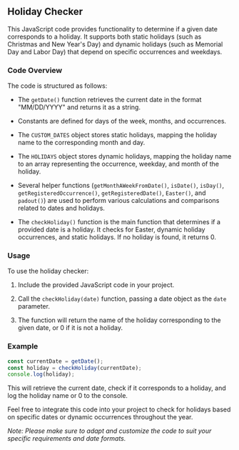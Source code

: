 ## Holiday Checker

This JavaScript code provides functionality to determine if a given date corresponds to a holiday. It supports both static holidays (such as Christmas and New Year's Day) and dynamic holidays (such as Memorial Day and Labor Day) that depend on specific occurrences and weekdays.

### Code Overview

The code is structured as follows:

- The `getDate()` function retrieves the current date in the format "MM/DD/YYYY" and returns it as a string.

- Constants are defined for days of the week, months, and occurrences.

- The `CUSTOM_DATES` object stores static holidays, mapping the holiday name to the corresponding month and day.

- The `HOLIDAYS` object stores dynamic holidays, mapping the holiday name to an array representing the occurrence, weekday, and month of the holiday.

- Several helper functions (`getMonthAWeekFromDate()`, `isDate()`, `isDay()`, `getRegisteredOccurrence()`, `getRegisteredDate()`, `Easter()`, and `padout()`) are used to perform various calculations and comparisons related to dates and holidays.

- The `checkHoliday()` function is the main function that determines if a provided date is a holiday. It checks for Easter, dynamic holiday occurrences, and static holidays. If no holiday is found, it returns 0.

### Usage

To use the holiday checker:

1. Include the provided JavaScript code in your project.

2. Call the `checkHoliday(date)` function, passing a date object as the `date` parameter.

3. The function will return the name of the holiday corresponding to the given date, or 0 if it is not a holiday.

### Example

```javascript
const currentDate = getDate();
const holiday = checkHoliday(currentDate);
console.log(holiday);
```

This will retrieve the current date, check if it corresponds to a holiday, and log the holiday name or 0 to the console.

Feel free to integrate this code into your project to check for holidays based on specific dates or dynamic occurrences throughout the year.

*Note: Please make sure to adapt and customize the code to suit your specific requirements and date formats.*
